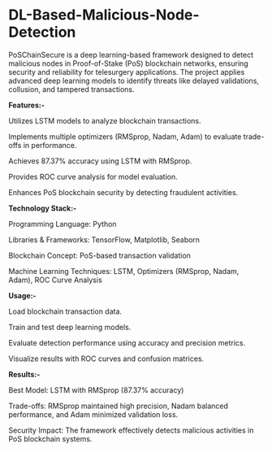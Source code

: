 # DL-Based-Malicious-Node-Detection
PoSChainSecure is a deep learning-based framework designed to detect malicious nodes in Proof-of-Stake (PoS) blockchain networks, ensuring security and reliability for telesurgery applications. The project applies advanced deep learning models to identify threats like delayed validations, collusion, and tampered transactions.

**Features:-**

Utilizes LSTM models to analyze blockchain transactions.

Implements multiple optimizers (RMSprop, Nadam, Adam) to evaluate trade-offs in performance.

Achieves 87.37% accuracy using LSTM with RMSprop.

Provides ROC curve analysis for model evaluation.

Enhances PoS blockchain security by detecting fraudulent activities.

**Technology Stack:-**

Programming Language: Python

Libraries & Frameworks: TensorFlow, Matplotlib, Seaborn

Blockchain Concept: PoS-based transaction validation

Machine Learning Techniques: LSTM, Optimizers (RMSprop, Nadam, Adam), ROC Curve Analysis

**Usage:-**

Load blockchain transaction data.

Train and test deep learning models.

Evaluate detection performance using accuracy and precision metrics.

Visualize results with ROC curves and confusion matrices.

**Results:-**

Best Model: LSTM with RMSprop (87.37% accuracy)

Trade-offs: RMSprop maintained high precision, Nadam balanced performance, and Adam minimized validation loss.

Security Impact: The framework effectively detects malicious activities in PoS blockchain systems.
